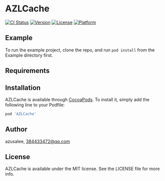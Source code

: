 # AZLCache

[![CI Status](https://img.shields.io/travis/azusalee/AZLCache.svg?style=flat)](https://travis-ci.org/azusalee/AZLCache)
[![Version](https://img.shields.io/cocoapods/v/AZLCache.svg?style=flat)](https://cocoapods.org/pods/AZLCache)
[![License](https://img.shields.io/cocoapods/l/AZLCache.svg?style=flat)](https://cocoapods.org/pods/AZLCache)
[![Platform](https://img.shields.io/cocoapods/p/AZLCache.svg?style=flat)](https://cocoapods.org/pods/AZLCache)

## Example

To run the example project, clone the repo, and run `pod install` from the Example directory first.

## Requirements

## Installation

AZLCache is available through [CocoaPods](https://cocoapods.org). To install
it, simply add the following line to your Podfile:

```ruby
pod 'AZLCache'
```

## Author

azusalee, 384433472@qq.com

## License

AZLCache is available under the MIT license. See the LICENSE file for more info.
